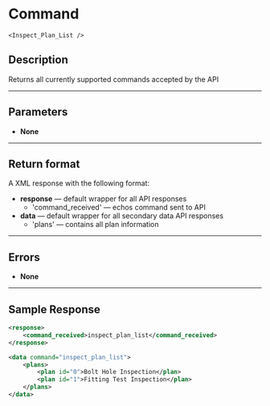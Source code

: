 # Command

    <Inspect_Plan_List />

## Description

Returns all currently supported commands accepted by the API

***

## Parameters
- **None**

***

## Return format
A XML response with the following format:

- **response** — default wrapper for all API responses
    - 'command_received' — echos command sent to API
- **data** — default wrapper for all secondary data API responses
    - 'plans' — contains all plan information

***

## Errors
- **None**

***

## Sample Response

```xml
<response>
    <command_received>inspect_plan_list</command_received>
</response>

<data command="inspect_plan_list">
	<plans>
		<plan id="0">Bolt Hole Inspection</plan>
		<plan id="1">Fitting Test Inspection</plan>
	</plans>
</data>
```
